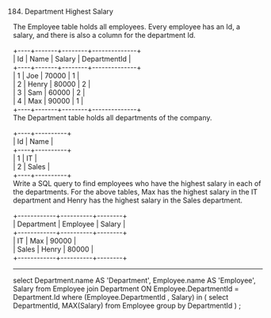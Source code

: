 184. Department Highest Salary

The Employee table holds all employees. Every employee has an Id, a salary, and there is also a column for the department Id.

+----+-------+--------+--------------+  
| Id | Name  | Salary | DepartmentId |  
+----+-------+--------+--------------+  
| 1  | Joe   | 70000  | 1            |  
| 2  | Henry | 80000  | 2            |  
| 3  | Sam   | 60000  | 2            |  
| 4  | Max   | 90000  | 1            |  
+----+-------+--------+--------------+  
The Department table holds all departments of the company.

+----+----------+  
| Id | Name     |  
+----+----------+  
| 1  | IT       |  
| 2  | Sales    |  
+----+----------+  
Write a SQL query to find employees who have the highest salary in each of the departments. For the above tables, Max has the highest salary in the IT department and Henry has the highest salary in the Sales department.

+------------+----------+--------+  
| Department | Employee | Salary |  
+------------+----------+--------+  
| IT         | Max      | 90000  |  
| Sales      | Henry    | 80000  |  
+------------+----------+--------+  

------------------------------------------------------------------------------------------------

select Department.name AS 'Department', Employee.name AS 'Employee', Salary
from Employee join Department ON Employee.DepartmentId = Department.Id
where
    (Employee.DepartmentId , Salary) in
    (   select DepartmentId, MAX(Salary)
        from Employee
        group by DepartmentId
	)
;
